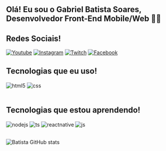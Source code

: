 ## Olá! Eu sou o Gabriel Batista Soares, Desenvolvedor Front-End Mobile/Web 👀👋


## Redes Sociais!

[![Youtube](https://img.shields.io/badge/YouTube-FF0000?style=for-the-badge&logo=youtube&logoColor=white)](https://www.youtube.com/channel/UCZXLRWp-Q1M5eh3Uvaszq6Q)
[![Instagram](https://img.shields.io/badge/Instagram-E4405F?style=for-the-badge&logo=instagram&logoColor=white)](Instagram.com/Batistaa014/)
[![Twitch](https://img.shields.io/badge/Twitch-9146FF?style=for-the-badge&logo=twitch&logoColor=white)](https://www.twitch.tv/misterybr)
[![Facebook](https://img.shields.io/badge/Facebook-1877F2?style=for-the-badge&logo=facebook&logoColor=white)](https://www.twitch.tv/misterybr)

## Tecnologias que eu uso!

<div style="display: inline_block">
  <img align="center" alt="html5" src="https://img.shields.io/badge/HTML5-E34F26?style=for-the-badge&logo=html5&logoColor=white" />
  <img align="center" alt="css" src="https://img.shields.io/badge/CSS3-1572B6?style=for-the-badge&logo=css3&logoColor=white" />
</div><br/>

## Tecnologias que estou aprendendo!
<div style="display: inline_block">
  <img align="center" alt="nodejs" src="https://img.shields.io/badge/Node.js-43853D?style=for-the-badge&logo=node.js&logoColor=white" />
    <img align="center" alt="ts" src="https://img.shields.io/badge/TypeScript-007ACC?style=for-the-badge&logo=typescript&logoColor=white" />
  <img align="center" alt="reactnative" src="https://img.shields.io/badge/React_Native-20232A?style=for-the-badge&logo=react&logoColor=61DAFB" />
    <img align="center" alt="js" src="https://img.shields.io/badge/JavaScript-F7DF1E?style=for-the-badge&logo=javascript&logoColor=black" />
  </div><br/>

![Batista GitHub stats](https://github-readme-stats.vercel.app/api?username=Batista014&show_icons=true&theme=dracula&count_private=true)



